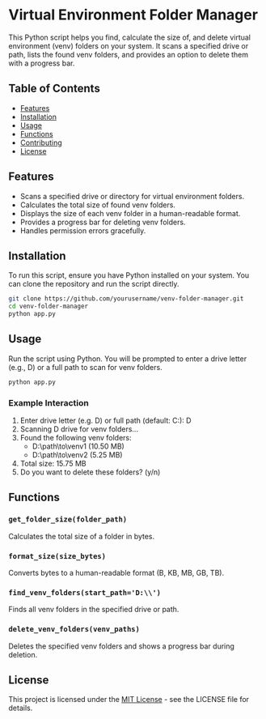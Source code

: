 # Virtual Environment Folder Manager

This Python script helps you find, calculate the size of, and delete virtual environment (venv) folders on your system. It scans a specified drive or path, lists the found venv folders, and provides an option to delete them with a progress bar.

## Table of Contents
- [Features](#features)
- [Installation](#installation)
- [Usage](#usage)
- [Functions](#functions)
- [Contributing](#contributing)
- [License](#license)

## Features
- Scans a specified drive or directory for virtual environment folders.
- Calculates the total size of found venv folders.
- Displays the size of each venv folder in a human-readable format.
- Provides a progress bar for deleting venv folders.
- Handles permission errors gracefully.

## Installation

To run this script, ensure you have Python installed on your system. You can clone the repository and run the script directly.

```bash
git clone https://github.com/yourusername/venv-folder-manager.git
cd venv-folder-manager
python app.py
```

## Usage

Run the script using Python. You will be prompted to enter a drive letter (e.g., D) or a full path to scan for venv folders.

```bash
python app.py
```

### Example Interaction

1. Enter drive letter (e.g. D) or full path (default: C:\): D
2. Scanning D drive for venv folders...
3. Found the following venv folders:
   - D:\path\to\venv1 (10.50 MB)
   - D:\path\to\venv2 (5.25 MB)
4. Total size: 15.75 MB
5. Do you want to delete these folders? (y/n)




## Functions

### `get_folder_size(folder_path)`
Calculates the total size of a folder in bytes.

### `format_size(size_bytes)`
Converts bytes to a human-readable format (B, KB, MB, GB, TB).

### `find_venv_folders(start_path='D:\\')`
Finds all venv folders in the specified drive or path.

### `delete_venv_folders(venv_paths)`
Deletes the specified venv folders and shows a progress bar during deletion.


## License

This project is licensed under the [MIT License](LICENSE) - see the LICENSE file for details.
